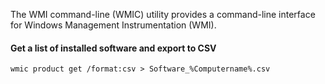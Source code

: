 The WMI command-line (WMIC) utility provides a command-line interface for Windows Management Instrumentation (WMI).

#### Get a list of installed software and export to CSV
`wmic product get /format:csv > Software_%Computername%.csv`